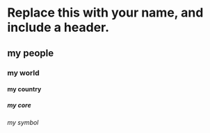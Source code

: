  # Replace this with your name, and include a header.
## my  people
### my world
#### my country
##### my core
###### my symbol
